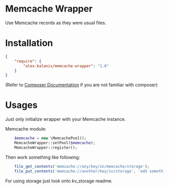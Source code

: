 Memcache Wrapper
=============

Use Memcache records as they were usual files.

# Installation

```json
{
    "require": {
        "alex-kalanis/memcache-wrapper": "1.0"
    }
}
```

(Refer to [Composer Documentation](https://github.com/composer/composer/blob/master/doc/00-intro.md#introduction) if you are not
familiar with composer)

# Usages

Just only initialize wrapper with your Memcache instance.

Memcache module:

```php
    $memcache = new \MemcachePool();
    MemcacheWrapper::setPool($memcache);
    MemcacheWrapper::register();
```

Then work something like following:

```php
    file_get_contents('memcache://any/key/in/memcache/storage');
    file_put_contents('memcache://another/key/in/storage', 'add something');
```

For using storage just look onto kv_storage readme.
